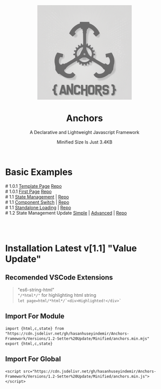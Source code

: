 <div align="center">


<img width="300px" src="https://github.com/HasanHuseyinDemir/Anchors-Framework/blob/master/Images/Anchors2.png">
<h1 align="center">Anchors</h1>
<p align="center">A Declarative and Lightweight Javascript Framework</p>
<p>Minified Size Is Just 3.4KB</p>
<br>

</div>
<h1>Basic Examples</h1>
# 1.0.1 <a href="https://hasanhuseyindemir.github.io/Anchors-Framework/PageTests/Template-Page/">Template Page</a> <a href="https://github.com/HasanHuseyinDemir/Anchors-Framework/tree/master/PageTests/Template-Page">Repo</a>
<br>
# 1.0.1 <a href="https://hasanhuseyindemir.github.io/Anchors-Framework/PageTests/First-Page">First Page</a> <a href="https://github.com/HasanHuseyinDemir/Anchors-Framework/tree/master/PageTests/First-Page">Repo</a><br>
# 1.1 <a href="https://hasanhuseyindemir.github.io/Anchors-Framework/PageTests/04.StateManagement">State Management</a> | <a href="https://github.com/HasanHuseyinDemir/Anchors-Framework/tree/master/PageTests/04.StateManagement">Repo</a><br>
# 1.1 <a href="https://hasanhuseyindemir.github.io/Anchors-Framework/PageTests/05.SwitchComponents/">Component Switch</a> | <a href="https://github.com/HasanHuseyinDemir/Anchors-Framework/tree/master/PageTests/05.SwitchComponents/">Repo</a><br>
# 1.1 <a href="https://hasanhuseyindemir.github.io/Anchors-Framework/PageTests/06.StandAlone/">Standalone Loading</a> | <a href="https://github.com/HasanHuseyinDemir/Anchors-Framework/tree/master/PageTests/06.StandAlone/">Repo</a><br>
# 1.2 State Management Update 
<a href="https://hasanhuseyindemir.github.io/Anchors-Framework/PageTests/07.Setter/simple/">Simple</a> |
<a href="https://hasanhuseyindemir.github.io/Anchors-Framework/PageTests/07.Setter/advanced/">Advanced</a> |
<a href="https://github.com/HasanHuseyinDemir/Anchors-Framework/tree/master/PageTests/07.Setter/">Repo</a><br>

<br><br>

# Installation Latest v[1.1] "Value Update" 

## Recomended VSCode Extensions
> "es6-string-html"<br>
```"/*html*/"``` for highlighting html string<br>
``` let page=html/*html*/`<div>Highlighted!</div>` ```

## Import For Module
```
import {html,c,state} from "https://cdn.jsdelivr.net/gh/hasanhuseyindemir/Anchors-Framework/Versions/1.2-Setter%20Update/Minified/anchors.min.mjs"
export {html,c,state}
```

## Import For Global 
```
<script src="https://cdn.jsdelivr.net/gh/hasanhuseyindemir/Anchors-Framework/Versions/1.2-Setter%20Update/Minified/anchors.min.js"></script>
```




